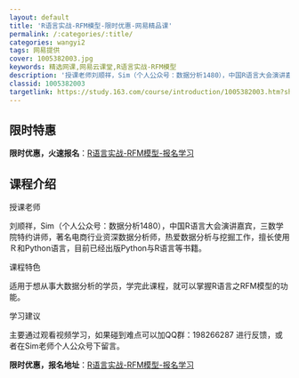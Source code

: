 ```yaml
---
layout: default
title: 'R语言实战-RFM模型-限时优惠-网易精品课'
permalink: /:categories/:title/
categories: wangyi2
tags: 网易提供
cover: 1005382003.jpg
keywords: 精选网课,网易云课堂,R语言实战-RFM模型
description: '授课老师刘顺祥，Sim（个人公众号：数据分析1480），中国R语言大会演讲嘉宾，三数学院特约讲师，著名电商行业资深数据分'
classid: 1005382003
targetlink: https://study.163.com/course/introduction/1005382003.htm?share=1&shareId=1025206652&utm_campaign=share&utm_medium=iphoneShare&utm_source=&utm_u=1025206652
---
```


## 限时特惠

**限时优惠，火速报名**：[R语言实战-RFM模型-报名学习](https://study.163.com/course/introduction/1005382003.htm?share=1&shareId=1025206652&utm_campaign=share&utm_medium=iphoneShare&utm_source=&utm_u=1025206652)

## 课程介绍

授课老师

刘顺祥，Sim（个人公众号：数据分析1480），中国R语言大会演讲嘉宾，三数学院特约讲师，著名电商行业资深数据分析师，热爱数据分析与挖掘工作，擅长使用Ｒ和Python语言，目前已经出版Python与R语言等书籍。





课程特色

适用于想从事大数据分析的学员，学完此课程，就可以掌握R语言之RFM模型的功能。



学习建议

主要通过观看视频学习，如果碰到难点可以加QQ群：198266287  进行反馈，或者在Sim老师个人公众号下留言。

**限时优惠，报名地址**：[R语言实战-RFM模型-报名学习](https://study.163.com/course/introduction/1005382003.htm?share=1&shareId=1025206652&utm_campaign=share&utm_medium=iphoneShare&utm_source=&utm_u=1025206652)

